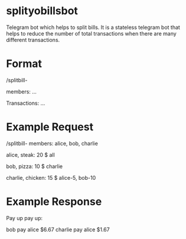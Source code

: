# splityobillsbot
Telegram bot which helps to split bills. It is a stateless telegram bot that helps to reduce the number of total transactions when there are many different transactions.

# Format
/splitbill-

members: ...

Transactions: ...

# Example Request
/splitbill-
members: alice, bob, charlie

alice, steak: 20 $ all 

bob, pizza: 10 $ charlie

charlie, chicken: 15 $ alice-5, bob-10



# Example Response
Pay up pay up: 

bob pay alice $6.67 
charlie pay alice $1.67




